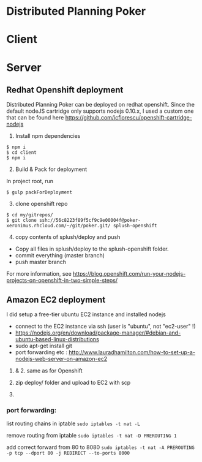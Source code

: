 # Distributed Planning Poker


# Client


# Server


## Redhat Openshift deployment

Distributed Planning Poker can be deployed on redhat openshift.
Since the default nodeJS cartridge only supports nodejs 0.10.x, I used a custom one that can be found here https://github.com/icflorescu/openshift-cartridge-nodejs

1. Install npm dependencies
```
$ npm i
$ cd client
$ npm i
```

2. Build & Pack for deployment

In project root, run
```
$ gulp packForDeployment
```


3. clone openshift repo 
```
$ cd my/gitrepos/
$ git clone ssh://56c8223f89f5cf9c9e00004f@poker-xeronimus.rhcloud.com/~/git/poker.git/ splush-openshift
```

4. copy contents of splush/deploy and push

- Copy all files in splush/deploy to the splush-openshift folder.
- commit everything (master branch)
- push master branch


For more information, see https://blog.openshift.com/run-your-nodejs-projects-on-openshift-in-two-simple-steps/


## Amazon EC2 deployment


I did setup a free-tier ubuntu EC2 instance and installed nodejs 

- connect to the EC2 instance via ssh (user is "ubuntu", not "ec2-user" !)
- https://nodejs.org/en/download/package-manager/#debian-and-ubuntu-based-linux-distributions
- sudo apt-get install git
- port forwarding etc : http://www.lauradhamilton.com/how-to-set-up-a-nodejs-web-server-on-amazon-ec2

1. & 2. same as for Openshift

3. zip deploy/ folder and upload to EC2 with scp

4. 

### port forwarding:

list routing chains in iptable
`sudo iptables -t nat -L`

remove routing from iptable
`sudo iptables -t nat -D PREROUTING 1`

add correct forward from 80 to 8080
`sudo iptables -t nat -A PREROUTING -p tcp --dport 80 -j REDIRECT --to-ports 8000`
